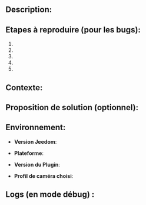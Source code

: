## Description:


## Etapes à reproduire (pour les bugs):

1.
2.
3.
4.
5.

## Contexte:


## Proposition de solution (optionnel):


## Environnement:

* **Version Jeedom**:

* **Plateforme**:

* **Version du Plugin**:

* **Profil de caméra choisi**:

## Logs (en mode débug) :
